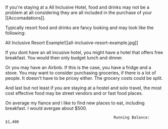 If you're staying at a All Inclusive Hotel, food and drinks may not be a problem at all considering they are all included in the purchase of your [[Accomadations]]. 

Typically resort food and drinks are fancy looking and may look like the following:

All Inclusive Resort Example![[all-inclusive-resort-example.jpg]]





If you dont have an all incusive hotel, you might have a hotel that offers free breakfast. You would then only budget lunch and dinner. 

Or you may have an Airbnb. If this is the case, you have a fridge and a stove. You may want to consider purchasing groceries, if there is a lot of people. It doesn't have to be pricey either. The grocery costs could be split. 

And last but not least if you are staying at a hostel and solo travel, the most cost effective food may be street vendors and or fast food places. 

On average my fiance and i like to find new places to eat, including breakfast. I would avergae about $500.




													Running Balance: $1,400